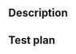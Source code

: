 ## Description

<!-- Human must describe here why are we doing this change, and roughly what it does -->
<!-- Optional screenshot or video -->

## Test plan

<!--
  Example:
   * Unit tests which cover functionality X, Y, Z
   * V was tested via UI tests
   * W was tested manually
-->
